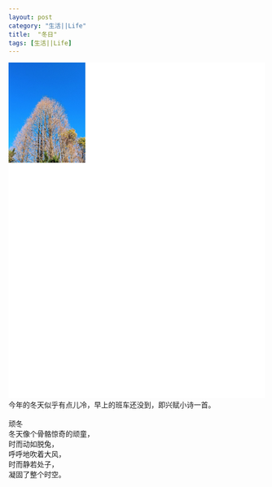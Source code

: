 ```yaml
---
layout: post
category: "生活||Life"
title:  "冬日"
tags: [生活||Life]
---
```

![](/images/2018/winterday.JPG)
今年的冬天似乎有点儿冷，早上的班车还没到，即兴赋小诗一首。<BR><BR>
顽冬<BR>
冬天像个骨骼惊奇的顽童，<BR>
时而动如脱兔，<BR>
呼呼地吹着大风，<BR>
时而静若处子，<BR>
凝固了整个时空。<BR>
